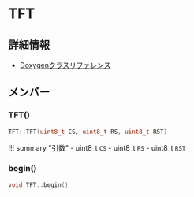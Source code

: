 # TFT



## 詳細情報

- [Doxygenクラスリファレンス](https://lang-ship.com/reference/Arduino/1.8.9/class_t_f_t.html)

## メンバー

### TFT()



```c
TFT::TFT(uint8_t CS, uint8_t RS, uint8_t RST)
```

!!! summary "引数"
	- uint8_t `CS` 
	- uint8_t `RS` 
	- uint8_t `RST` 



### begin()



```c
void TFT::begin()
```



